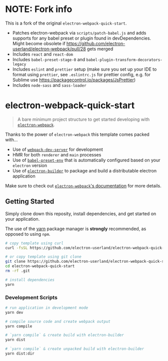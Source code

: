 # NOTE: Fork info

This is a fork of the original `electron-webpack-quick-start`.

- Patches electron-webpack via `scripts/patch-babel.js` and adds supports for any babel preset or plugin found in devDependencies. Might become obsolete if https://github.com/electron-userland/electron-webpack/pull/28 gets merged
- Includes `react` and `react-dom`
- Includes `babel-preset-stage-0` and `babel-plugin-transform-decorators-legacy`
- Includes `eslint` and `prettier` setup (make sure you set up your IDE to format using `prettier`, see `.eslintrc.js` for prettier config, e.g. for Sublime use https://packagecontrol.io/packages/JsPrettier)
- Includes `node-sass` and `sass-loader`

# electron-webpack-quick-start
> A bare minimum project structure to get started developing with [`electron-webpack`](https://github.com/electron-userland/electron-webpack).

Thanks to the power of `electron-webpack` this template comes packed with...

* Use of [`webpack-dev-server`](https://github.com/webpack/webpack-dev-server) for development
* HMR for both `renderer` and `main` processes
* Use of [`babel-preset-env`](https://github.com/babel/babel-preset-env) that is automatically configured based on your `electron` version
* Use of [`electron-builder`](https://github.com/electron-userland/electron-builder) to package and build a distributable electron application

Make sure to check out [`electron-webpack`'s documentation](https://webpack.electron.build/) for more details.

## Getting Started
Simply clone down this reposity, install dependencies, and get started on your application.

The use of the [yarn](https://yarnpkg.com/) package manager is **strongly** recommended, as opposed to using `npm`.

```bash
# copy template using curl
curl -fsSL https://github.com/electron-userland/electron-webpack-quick-start/archive/master.tar.gz | tar -xz --strip-components 1

# or copy template using git clone
git clone https://github.com/electron-userland/electron-webpack-quick-start.git
cd electron-webpack-quick-start
rm -rf .git

# install dependencies
yarn
```

### Development Scripts

```bash
# run application in development mode
yarn dev

# compile source code and create webpack output
yarn compile

# `yarn compile` & create build with electron-builder
yarn dist

# `yarn compile` & create unpacked build with electron-builder
yarn dist:dir
```
